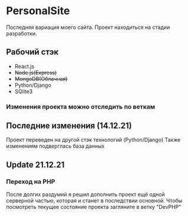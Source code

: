 # PersonalSite
Последняя вариация моего сайта. Проект находиться на стадии разработки.

## Рабочий стэк
+ React.js
+ ~~Node.js(Express)~~
+ ~~MongoDB(Облачная)~~
+ Python/Django
+ SQlite3

### Изменения проекта можно отследить по веткам
## Последние изменения (14.12.21)
Проект переведен на другой стэк технологий (Python/Django)
Также изменениям подверглась база данных

## Update 21.12.21
### Переход на PHP
После долгих раздумий я решил дополнить проект ещё одной серверной частью, которая и станет в последствии основной.
Чтобы посмотреть текущее состояние проекта загляните в ветку "DevPHP"

